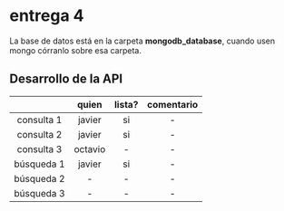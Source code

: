 # entrega 4
La base de datos está en la carpeta **mongodb_database**, cuando usen mongo córranlo sobre esa carpeta.


## Desarrollo de la API
|  | quien | lista? | comentario |
|:----------:|:-------:|:------:|:----------:|
| consulta 1 | javier | si | - |
| consulta 2 | javier | si | - |
| consulta 3 | octavio | - | - |
| búsqueda 1 | javier | si | - |
| búsqueda 2 | - | - | - |
| búsqueda 3 | - | - | - |
